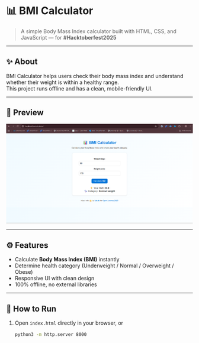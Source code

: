 # 📊 BMI Calculator

> A simple Body Mass Index calculator built with HTML, CSS, and JavaScript — for **#Hacktoberfest2025**

---

## ✨ About
BMI Calculator helps users check their body mass index and understand whether their weight is within a healthy range.  
This project runs offline and has a clean, mobile-friendly UI.

---

## 📸 Preview
![BMI Calculator Preview](preview.png)

---

## ⚙️ Features
- Calculate **Body Mass Index (BMI)** instantly  
- Determine health category (Underweight / Normal / Overweight / Obese)  
- Responsive UI with clean design  
- 100% offline, no external libraries  

---

## 🚀 How to Run
1. Open `index.html` directly in your browser, or
   ```bash
   python3 -m http.server 8000
